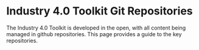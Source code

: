 # Industry 4.0 Toolkit Git Repositories

The Industry 4.0 Toolkit is developed in the open, with all content being managed in github repositories.  This page provides a guide to the key repositories.

